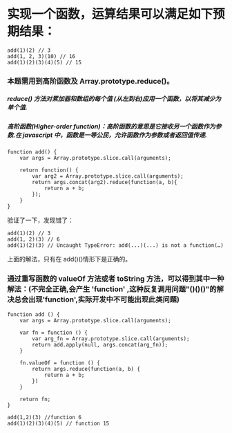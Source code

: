 # 实现一个函数，运算结果可以满足如下预期结果：
```
add(1)(2) // 3
add(1, 2, 3)(10) // 16
add(1)(2)(3)(4)(5) // 15
```
### 本题需用到高阶函数及 Array.prototype.reduce()。

##### reduce() 方法对累加器和数组的每个值 (从左到右)应用一个函数，以将其减少为单个值.

##### 高阶函数(Higher-order function)：高阶函数的意思是它接收另一个函数作为参数.在 javascript 中，函数是一等公民，允许函数作为参数或者返回值传递.
```
function add() {
    var args = Array.prototype.slice.call(arguments);
 
    return function() {
        var arg2 = Array.prototype.slice.call(arguments);
        return args.concat(arg2).reduce(function(a, b){
            return a + b;
        });
    }
}
```
验证了一下，发现错了：
```
add(1)(2) // 3
add(1, 2)(3) // 6
add(1)(2)(3) // Uncaught TypeError: add(...)(...) is not a function(…)
```
上面的解法，只有在 add()()情形下是正确的。

### 通过重写函数的 valueOf 方法或者 toString 方法，可以得到其中一种解法：(不完全正确,会产生 'function' ,这种反复调用问题"()()()"的解决总会出现'function',实际开发中不可能出现此类问题)

```
function add () {
    var args = Array.prototype.slice.call(arguments);
 
    var fn = function () {
        var arg_fn = Array.prototype.slice.call(arguments);
        return add.apply(null, args.concat(arg_fn));
    }
 
    fn.valueOf = function () {
        return args.reduce(function(a, b) {
            return a + b;
        })
    }
 
    return fn;
}
```

```
add(1,2)(3) //function 6
add(1)(2)(3)(4)(5) // function 15
```